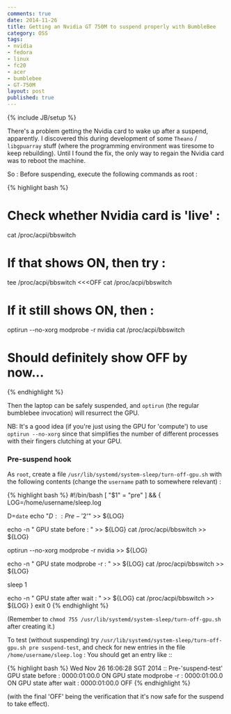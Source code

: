 ```yaml
---
comments: true
date: 2014-11-26
title: Getting an Nvidia GT 750M to suspend properly with BumbleBee
category: OSS
tags:
- nvidia
- fedora
- linux
- fc20
- acer
- bumblebee
- GT-750M
layout: post
published: true
---
```

{% include JB/setup %}

There's a problem getting the Nvidia card to wake up after a suspend, apparently.  I discovered this during development of some ```Theano``` / ```libgpuarray``` stuff (where the programming environment was tiresome to keep rebuilding).  Until I found the fix, the only way to regain the Nvidia card was to reboot the machine.

So : Before suspending, execute the following commands as root :

{% highlight bash %}
# Check whether Nvidia card is 'live' :
cat /proc/acpi/bbswitch 

# If that shows ON, then try :
tee /proc/acpi/bbswitch <<<OFF
cat /proc/acpi/bbswitch 

# If it still shows ON, then :
optirun --no-xorg modprobe -r nvidia
cat /proc/acpi/bbswitch 

# Should definitely show OFF by now...
{% endhighlight %}

Then the laptop can be safely suspended, and ```optirun``` (the regular bumblebee invocation) will resurrect the GPU.

NB: It's a good idea (if you're just using the GPU for 'compute') to use ```optirun --no-xorg``` since that simplifies the number of different processes with their fingers clutching at your GPU.

### Pre-suspend hook 

As ```root```, create a file ```/usr/lib/systemd/system-sleep/turn-off-gpu.sh``` with the following contents (change the ```username``` path to somewhere relevant) :

{% highlight bash %}
#!/bin/bash
[ "$1" = "pre" ] && {
  LOG=/home/username/sleep.log
  
  D=`date`
  echo "${D} :: Pre-'$2'" >> ${LOG}
  
  echo -n "  GPU state before      : " >> ${LOG}
  cat /proc/acpi/bbswitch >> ${LOG}
  
  optirun --no-xorg modprobe -r nvidia >> ${LOG}
  
  echo -n "  GPU state modprobe -r : " >> ${LOG}
  cat /proc/acpi/bbswitch >> ${LOG}
  
  sleep 1
  
  echo -n "  GPU state after wait  : " >> ${LOG}
  cat /proc/acpi/bbswitch >> ${LOG}
}
exit 0
{% endhighlight %}

(Remember to ```chmod 755 /usr/lib/systemd/system-sleep/turn-off-gpu.sh``` after creating it.)

To test (without suspending) try ```/usr/lib/systemd/system-sleep/turn-off-gpu.sh pre suspend-test```, and check for new entries in the file ```/home/username/sleep.log``` : You should get an entry like ::

{% highlight bash %}
Wed Nov 26 16:06:28 SGT 2014 :: Pre-'suspend-test'
  GPU state before      : 0000:01:00.0 ON
  GPU state modprobe -r : 0000:01:00.0 ON
  GPU state after wait  : 0000:01:00.0 OFF
{% endhighlight %}

(with the final 'OFF' being the verification that it's now safe for the suspend to take effect).

